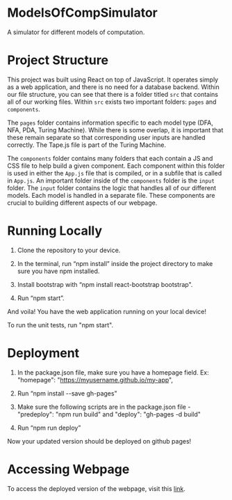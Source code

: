 # ModelsOfCompSimulator
A simulator for different models of computation.

# Project Structure
This project was built using React on top of JavaScript. It operates simply as a web application, and there is no need for a database backend. Within our file structure, you can see that there is a folder titled `src` that contains all of our working files. Within `src` exists two important folders: `pages` and `components`. 

The `pages` folder contains information specific to each model type (DFA, NFA, PDA, Turing Machine). While there is some overlap, it is important that 
these remain separate so that corresponding user inputs are handled correctly. The Tape.js file is part of the Turing Machine.

The `components` folder contains many folders that each contain a JS and CSS file to help build a given component. Each component within this folder is used
in either the `App.js` file that is compiled, or in a subfile that is called in `App.js`. An important folder inside of the `components` folder is the `input` 
folder. The `input` folder contains the logic that handles all of our different models. Each model is handled in a separate file.
These components are crucial to building different aspects of our webpage. 

# Running Locally
1. Clone the repository to your device.

2. In the terminal, run “npm install” inside the project directory to make sure you have npm installed.

3. Install bootstrap with “npm install react-bootstrap bootstrap".

4. Run “npm start”.

And voila! You have the web application running on your local device!

To run the unit tests, run "npm start".

# Deployment
1. In the package.json file, make sure you have a homepage field. Ex: "homepage": "https://myusername.github.io/my-app",

2. Run “npm install --save gh-pages”

3. Make sure the following scripts are in the package.json file - "predeploy": "npm run build" and "deploy": "gh-pages -d build"

4. Run “npm run deploy”

Now your updated version should be deployed on github pages!

# Accessing Webpage
To access the deployed version of the webpage, visit this [link](https://andrewknotts.github.io/ModelsOfCompSimulator/).
